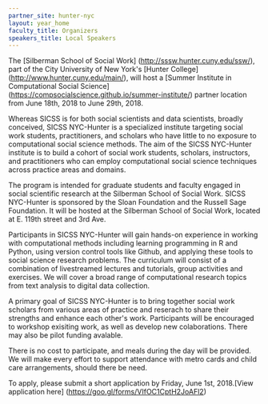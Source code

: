 ```yaml
---
partner_site: hunter-nyc
layout: year_home
faculty_title: Organizers
speakers_title: Local Speakers
---
```


The [Silberman School of Social Work] (http://sssw.hunter.cuny.edu/ssw/), part of the City University of New York's [Hunter 
College] (http://www.hunter.cuny.edu/main/), will host a [Summer Institute in Computational Social Science]
(https://compsocialscience.github.io/summer-institute/) partner location from June 18th, 2018 to June 29th, 2018.

Whereas SICSS is for both social scientists and data scientists, broadly conceived, SICSS NYC-Hunter is a specialized
institute targeting social work students, practitioners, and scholars who have little to no exposure to computational social
science methods. The aim of the SICSS NYC-Hunter institute is to build a cohort of social work students, scholars, 
instructors, and practitioners who can employ computational social science techniques across practice areas and domains. 

The program is intended for graduate students and faculty engaged in social scientific research at the
Silberman School of Social Work. SICSS NYC-Hunter is sponsored by the Sloan Foundation and
the Russell Sage Foundation. It will be hosted at the Silberman School of Social Work, located at E. 119th street and 3rd Ave.

Participants in SICSS NYC-Hunter will gain hands-on experience in working with computational methods including learning
programming in R and Python, using version control tools like Github, and applying these tools to social science research 
problems. The curriculum will consist of a combination of livestreamed lectures and tutorials, group activities and exercises.
We will cover a broad range of computational research topics from text analysis to digital data collection.

A primary goal of SICSS NYC-Hunter is to bring together social work scholars from various areas of practice and reserach to 
share their strengths and enhance each other's work. Participants will be encouraged to workshop exisiting work, as well as develop new colaborations. There may also be pilot funding avalable. 

There is no cost to participate, and meals during the day will be provided. We will make every effort to support attendance with metro cards and child care arrangements, should there be need. 

To apply, please submit a short application by Friday, June 1st, 2018.[View application here] (https://goo.gl/forms/VIfOC1CptH2JoAFl2)



